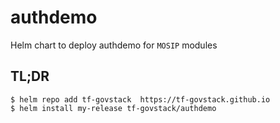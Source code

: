 # authdemo

Helm chart to deploy authdemo for `MOSIP` modules

## TL;DR

```console
$ helm repo add tf-govstack  https://tf-govstack.github.io
$ helm install my-release tf-govstack/authdemo
```
